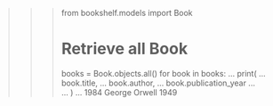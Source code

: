 >>> from bookshelf.models import Book
>>> 
>>> # Retrieve all Book
>>> books = Book.objects.all()
>>> for book in books:
...     print(
...         book.title,
...         book.author,
...         book.publication_year
...         
...     )
...
1984 George Orwell 1949